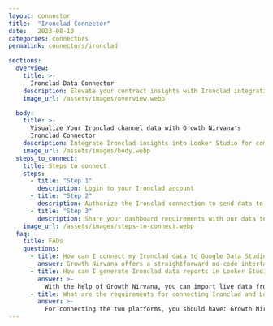 ```yaml
---
layout: connector
title:  "Ironclad Connector"
date:   2023-08-10
categories: connectors
permalink: connectors/ironclad

sections:
  overview:
    title: >-
      Ironclad Data Connector
    description: Elevate your contract insights with Ironclad integration. Seamlessly merge contract data from Ironclad with Looker Studio's analytical capabilities, unlocking insights that drive contract management strategies, compliance tracking, and operational excellence.
    image_url: /assets/images/overview.webp

  body:
    title: >-
      Visualize Your Ironclad channel data with Growth Nirvana's
      Ironclad Connector
    description: Integrate Ironclad insights into Looker Studio for comprehensive contract analytics that guide your legal and operational decisions.
    image_url: /assets/images/body.webp
  steps_to_connect:
    title: Steps to connect
    steps:
      - title: "Step 1"
        description: Login to your Ironclad account
      - title: "Step 2"
        description: Authorize the Ironclad connection to send data to Growth Nirvana
      - title: "Step 3"
        description: Share your dashboard requirements with our data team. We will build the report for you.
    image_url: /assets/images/steps-to-connect.webp
  faq:
    title: FAQs
    questions:
      - title: How can I connect my Ironclad data to Google Data Studio/Looker Studio?
        answer: Growth Nirvana offers a straightforward no-code interface to connect to Ironclad data sources.
      - title: How can I generate Ironclad data reports in Looker Studio?
        answer: >-
          With the help of Growth Nirvana, you can import live data from Ironclad into Looker Studio. These data can be viewed in charts, tables, and dashboards to generate branded reports that can be shared instantly.
      - title: What are the requirements for connecting Ironclad and Looker Studio?
        answer: >-
          For connecting the two platforms, you should have: Growth Nirvana Account and Ironclad Ads Account
---
```

